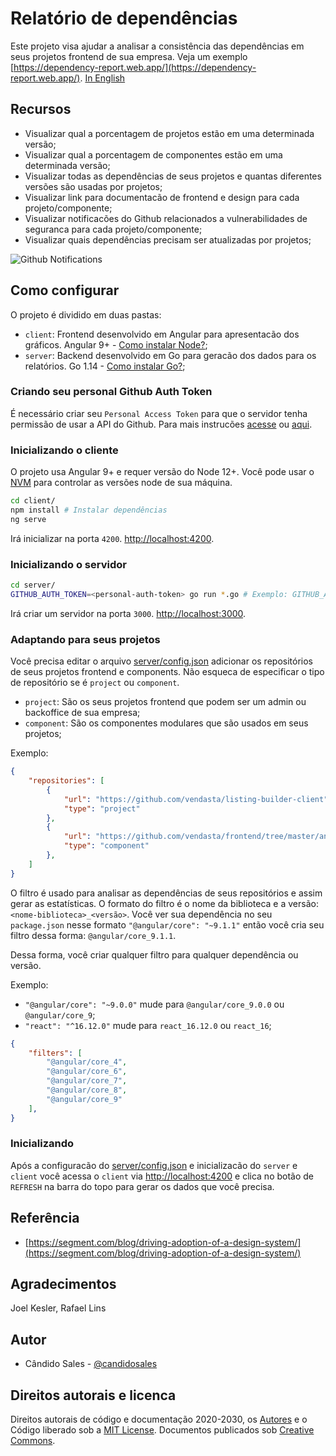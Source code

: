 # Relatório de dependências

Este projeto visa ajudar a analisar a consistência das dependências em seus projetos frontend de sua empresa. Veja um exemplo [https://dependency-report.web.app/](https://dependency-report.web.app/). [In English](./README.md)

## Recursos

- Visualizar qual a porcentagem de projetos estão em uma determinada versão;
- Visualizar qual a porcentagem de componentes estão em uma determinada versão;
- Visualizar todas as dependências de seus projetos e quantas diferentes versões são usadas por projetos;
- Visualizar link para documentacão de frontend e design para cada projeto/componente;
- Visualizar notificacões do Github relacionados a vulnerabilidades de seguranca para cada projeto/componente;
- Visualizar quais dependências precisam ser atualizadas por projetos;

![Github Notifications](https://media.giphy.com/media/kfFGCtQ8m1M8hF8qKN/giphy.gif)

## Como configurar

O projeto é dividido em duas pastas:

- `client`: Frontend desenvolvido em Angular para apresentacão dos gráficos. Angular 9+ - [Como instalar Node?](https://nodejs.org/en/download/package-manager/);
- `server`: Backend desenvolvido em Go para geracão dos dados para os relatórios. Go 1.14 - [Como instalar Go?](https://golang.org/doc/install);

### Criando seu personal Github Auth Token

É necessário criar seu `Personal Access Token` para que o servidor tenha permissão de usar a API do Github. Para mais instrucões [acesse](https://docs.cachethq.io/docs/github-oauth-token) ou [aqui](https://github.com/settings/tokens).

### Inicializando o cliente

O projeto usa Angular 9+ e requer versão do Node 12+. Você pode usar o [NVM](https://github.com/nvm-sh/nvm) para controlar as versões node de sua máquina.

```bash
cd client/
npm install # Instalar dependências
ng serve
```

Irá inicializar na porta `4200`. [http://localhost:4200](http://localhost:4200).

### Inicializando o servidor

```bash
cd server/
GITHUB_AUTH_TOKEN=<personal-auth-token> go run *.go # Exemplo: GITHUB_AUTH_TOKEN=12321wqdd12e12321dse go run *.go
```

Irá criar um servidor na porta `3000`. [http://localhost:3000](http://localhost:3000).

### Adaptando para seus projetos

Você precisa editar o arquivo [server/config.json](./server/config.json) adicionar os repositórios de seus projetos frontend e components. Não esqueca de especificar o tipo de repositório se é `project` ou `component`.

- `project`: São os seus projetos frontend que podem ser um admin ou backoffice de sua empresa;
- `component`: São os componentes modulares que são usados em seus projetos;

Exemplo:

```json
{
    "repositories": [
        {
            "url": "https://github.com/vendasta/listing-builder-client",
            "type": "project"
        },
        {
            "url": "https://github.com/vendasta/frontend/tree/master/angular/projects/business-categories",
            "type": "component"
        },
    ]
}
```

O filtro é usado para analisar as dependências de seus repositórios e assim gerar as estatísticas. O formato do filtro é o nome da biblioteca e a versão: `<nome-biblioteca>_<versão>`. Você ver sua dependência no seu `package.json` nesse formato `"@angular/core": "~9.1.1"` então você cria seu filtro dessa forma: `@angular/core_9.1.1`.

Dessa forma, você criar qualquer filtro para qualquer dependência ou versão.

Exemplo:

- `"@angular/core": "~9.0.0"` mude para `@angular/core_9.0.0` ou `@angular/core_9`;
- `"react": "^16.12.0"` mude para `react_16.12.0` ou `react_16`;

```json
{
    "filters": [
        "@angular/core_4",
        "@angular/core_6",
        "@angular/core_7",
        "@angular/core_8",
        "@angular/core_9"
    ],
}
```

### Inicializando

Após a configuracão do [server/config.json](./server/config.json) e inicializacão do `server` e `client` você acessa o `client` via [http://localhost:4200](http://localhost:4200) e clica no botão de `REFRESH` na barra do topo para gerar os dados que você precisa.

## Referência

- [https://segment.com/blog/driving-adoption-of-a-design-system/](https://segment.com/blog/driving-adoption-of-a-design-system/)

## Agradecimentos

Joel Kesler, Rafael Lins

## Autor

- Cândido Sales - [@candidosales](https://twitter.com/candidosales)

## Direitos autorais e licenca

Direitos autorais de código e documentação 2020-2030, os [Autores](https://github.com/candidosales/dependency-report/graphs/contributors) e o Código liberado sob a [MIT License](https://github.com/candidosales/dependency-report/blob/master/LICENSE). Documentos publicados sob [Creative Commons](https://creativecommons.org/licenses/by/3.0/).
